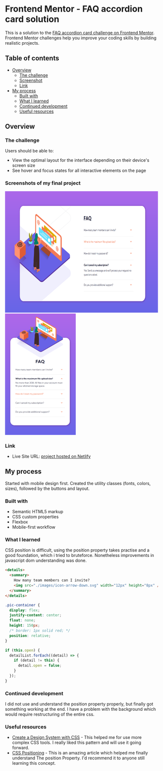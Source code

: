 # Frontend Mentor - FAQ accordion card solution

This is a solution to the [FAQ accordion card challenge on Frontend Mentor](https://www.frontendmentor.io/challenges/faq-accordion-card-XlyjD0Oam). Frontend Mentor challenges help you improve your coding skills by building realistic projects.

## Table of contents

- [Overview](#overview)
  - [The challenge](#the-challenge)
  - [Screenshot](#screenshots-of-my-final-project)
  - [Link](#link)
- [My process](#my-process)
  - [Built with](#built-with)
  - [What I learned](#what-i-learned)
  - [Continued development](#continued-development)
  - [Useful resources](#useful-resources)

## Overview

### The challenge

Users should be able to:

- View the optimal layout for the interface depending on their device's screen size
- See hover and focus states for all interactive elements on the page

### Screenshots of my final project

<span>
<img src="./design/desktop-complete.png" height=400>
<img src="./design/mobile-complete.png" height=400>
</span>

### Link

- Live Site URL: [project hosted on Netlify](https://joyful-manatee-b8ed26.netlify.app)

## My process

Started with mobile design first. Created the utility classes (fonts, colors, sizes), followed by the buttons and layout.

### Built with

- Semantic HTML5 markup
- CSS custom properties
- Flexbox
- Mobile-first workflow

### What I learned

CSS position is difficult, using the position property takes practise and a good foundation, which i tried to bruteforce. Nonetheless improvements in javascript dom understanding was done.

```html
<details>
  <summary>
    How many team members can I invite?
    <img src="./images/icon-arrow-down.svg" width="12px" height="8px" />
  </summary>
</details>
```

```css
.pic-container {
  display: flex;
  justify-content: center;
  float: none;
  height: 150px;
  /* border: 1px solid red; */
  position: relative;
}
```

```js
if (this.open) {
  detailList.forEach((detail) => {
    if (detail != this) {
      detail.open = false;
    }
  });
}
```

### Continued development

I did not use and understand the position property properly, but finally got something working at the end. I have a problem with the background which would require restructuring of the entire css.

### Useful resources

- [Create a Design System with CSS](https://www.youtube.com/watch?v=lRaL-8qZ0mM) - This helped me for use more complex CSS tools. I really liked this pattern and will use it going forward.
- [CSS Positioning](https://www.w3schools.com/css/css_positioning.asp) - This is an amazing article which helped me finally understand The position Property. I'd recommend it to anyone still learning this concept.
